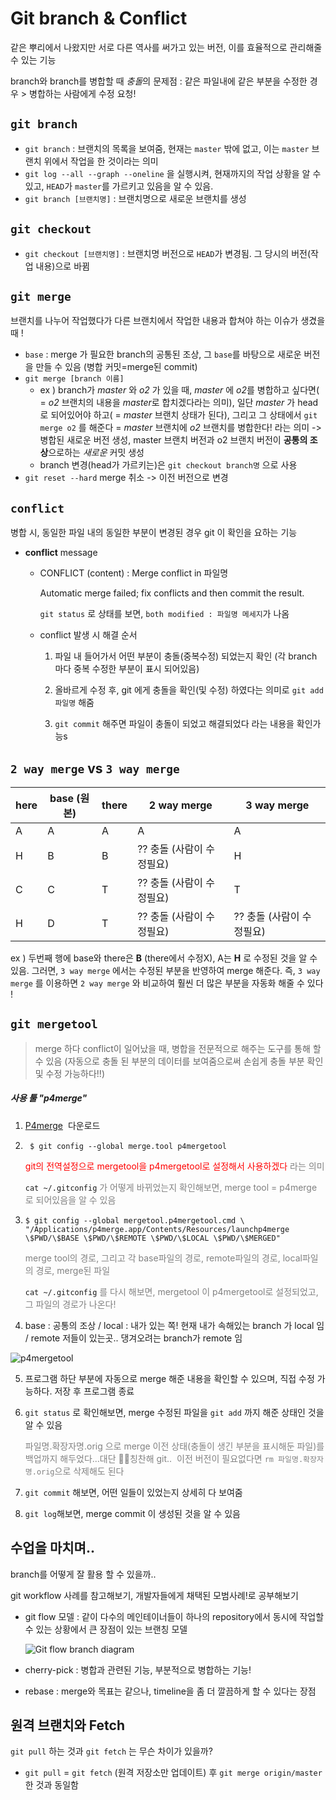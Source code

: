 # Git branch & Conflict

같은 뿌리에서 나왔지만 서로 다른 역사를 써가고 있는 버전, 이를 효율적으로 관리해줄 수 있는 기능

branch와 branch를 병합할 때 *충돌*의 문제점 : 같은 파일내에 같은 부분을 수정한 경우 > 병합하는 사람에게 수정 요청!



## `git branch`
* `git branch` : 브랜치의 목록을 보여줌, 현재는 `master` 밖에 없고, 이는 `master` 브랜치 위에서 작업을 한 것이라는 의미
* `git log --all --graph --oneline` 을 실행시켜, 현재까지의 작업 상황을 알 수 있고, `HEAD`가 `master`를 가르키고 있음을 알 수 있음.
* `git branch [브랜치명]` : 브랜치명으로 새로운 브랜치를 생성




## `git checkout`
* `git checkout [브랜치명]` : 브랜치명 버전으로 `HEAD`가 변경됨. 그 당시의 버전(작업 내용)으로 바뀜




## `git merge`
브랜치를 나누어 작업했다가 다른 브랜치에서 작업한 내용과 합쳐야 하는 이슈가 생겼을 때 !

* `base` : merge 가 필요한 branch의 공통된 조상, 그 `base`를 바탕으로 새로운 버전을 만들 수 있음 (병합 커밋=merge된 commit)
* `git merge [branch 이름]` 
  * ex ) branch가 *master* 와 *o2* 가 있을 때, *master* 에 *o2*를 병합하고 싶다면( = *o2* 브랜치의 내용을 *master*로 합치겠다라는 의미), 일단 *master* 가 head로 되어있어야 하고( = *master* 브랜치 상태가 된다), 그리고 그 상태에서 `git merge o2` 를 해준다 = *master* 브랜치에 *o2* 브랜치를 병합한다! 라는 의미 -> 병합된 새로운 버전 생성, master 브랜치 버전과 o2 브랜치 버전이 **공통의 조상**으로하는 *새로운*  커밋 생성
  * branch 변경(head가 가르키는)은 `git checkout branch명` 으로 사용
* `git reset --hard` merge 취소 -> 이전 버전으로 변경






## `conflict`

병합 시, 동일한 파일 내의 동일한 부분이 변경된 경우 git 이 확인을 요하는 기능



* **conflict** message

  * CONFLICT (content) : Merge conflict in 파일명

    Automatic merge failed; fix conflicts and then commit the result.

    `git status` 로 상태를 보면, `both modified : 파일명 메세지`가 나옴

  * conflict 발생 시 해결 순서

    1)  파일 내 들어가서 어떤 부분이 충돌(중복수정) 되었는지 확인 (각 branch 마다 중복 수정한 부분이 표시 되어있음)

    2) 올바르게 수정 후, git 에게 충돌을 확인(및 수정) 하였다는 의미로 `git add 파일명`  해줌

    3) `git commit` 해주면 파일이 충돌이 되었고 해결되었다 라는 내용을 확인가능s





## `2 way merge` vs `3 way merge`

| here | base (원본) | there | 2 way merge               | 3 way merge               |
| ---- | ----------- | ----- | ------------------------- | ------------------------- |
| A    | A           | A     | A                         | A                         |
| H    | B           | B     | ?? 충돌 (사람이 수정필요) | H                         |
| C    | C           | T     | ?? 충돌 (사람이 수정필요) | T                         |
| H    | D           | T     | ?? 충돌 (사람이 수정필요) | ?? 충돌 (사람이 수정필요) |

ex ) 두번째 행에 base와 there은 **B** (there에서 수정X), A는 **H** 로 수정된 것을 알 수 있음. 그러면, `3 way merge` 에서는 수정된 부분을 반영하여 merge 해준다.  즉, `3 way merge` 를 이용하면 `2 way merge` 와 비교하여 훨씬 더 많은 부분을 자동화 해줄 수 있다 !





## `git mergetool` 

> merge 하다 conflict이 일어났을 때, 병합을 전문적으로 해주는 도구를 통해 할 수 있음 (자동으로 충돌 된 부분의 데이터를 보여줌으로써 손쉽게 충돌 부분 확인 및 수정 가능하다!!)



##### 사용 툴 "p4merge"

1. [P4merge](https://www.perforce.com/downloads/visual-merge-tool)  다운로드

2. ` $ git config --global merge.tool p4mergetool`

   <span style="color:red">git의 전역설정으로 mergetool을 p4mergetool로 설정해서 사용하겠다</span> <span style="color:grey">라는 의미</span>

   `cat ~/.gitconfig` <span style="color:grey">가 어떻게 바뀌었는지 확인해보면, merge tool = p4merge 로 되어있음을 알 수 있음</span>

3. `$ git config --global mergetool.p4mergetool.cmd \
   "/Applications/p4merge.app/Contents/Resources/launchp4merge \$PWD/\$BASE \$PWD/\$REMOTE \$PWD/\$LOCAL \$PWD/\$MERGED"`

   <span style="color:grey">merge tool의 경로, 그리고 각 base파일의 경로, remote파일의 경로, local파일의 경로, merge된 파일 </span>

   `cat ~/.gitconfig` <span style="color:grey">를 다시 해보면, mergetool 이 p4mergetool로 설정되었고, 그 파일의 경로가 나온다!</span>

4. base : 공통의 조상 / local : 내가 있는 쪽! 현재 내가 속해있는 branch 가 local 임 / remote 저들이 있는곳.. 댕겨오려는 branch가 remote 임

![p4mergetool](/Users/user/Desktop/p4mergetool.png)

5. 프로그램 하단 부분에 자동으로 merge 해준 내용을 확인할 수 있으며, 직접 수정 가능하다. 저장 후 프로그램 종료

6. `git status` 로 확인해보면, merge 수정된 파일을 `git add` 까지 해준 상태인 것을 알 수 있음

   <span style="color:grey">파일명.확장자명.orig 으로 merge 이전 상태(충돌이 생긴 부분을 표시해둔 파일)를 백업까지 해두었다...대단 👏👏칭찬해 git..  이전 버전이 필요없다면 `rm 파일명.확장자명.orig`으로 삭제해도 된다 </span>

7. `git commit` 해보면, 어떤 일들이 있었는지 상세히 다 보여줌

8. `git log`해보면, merge commit 이 생성된 것을 알 수 있음





## 수업을 마치며..

branch를 어떻게 잘 활용 할 수 있을까..

git workflow 사례를 참고해보기, 개발자들에게 채택된 모범사례!로 공부해보기

* git flow 모델 : 같이 다수의 메인테이너들이 하나의 repository에서 동시에 작업할 수 있는 상황에서 큰 장점이 있는 브랜칭 모델

  ![Git flow branch diagram](https://blog.banksalad.com/static/5c4381fd1ef754f61012604281e848f2/33d1d/gitflow.png)

* cherry-pick : 병합과 관련된 기능, 부분적으로 병합하는 기능!

* rebase : merge와 목표는 같으나, timeline을 좀 더 깔끔하게 할 수 있다는 장점



## 원격 브랜치와 Fetch

`git pull` 하는 것과 `git fetch` 는 무슨 차이가 있을까?



* `git pull` = `git fetch` (원격 저장소만 업데이트) 후 `git merge origin/master` 한 것과 동일함
